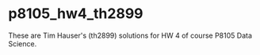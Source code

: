 # p8105_hw4_th2899

These are Tim Hauser's (th2899) solutions for HW 4 of course P8105 Data Science.